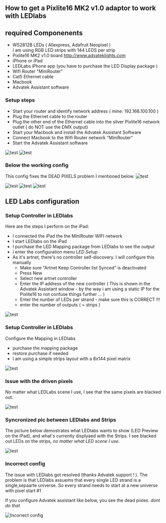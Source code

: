 
## How to get a Pixlite16 MK2 v1.0 adaptor to work with LEDlabs

## required Componenents   
- WS2812B LEDs ( Aliexpress, Adafruit Neopixel )  
  I am using RGB LED strips with 144 LEDS per strip 
- Pixlite16 MK2 v1.0 board http://www.advateklights.com
- iPhone or iPad 
- LEDLabs iPhone app (you have to purchase the LED Display package ) 
- Wifi Router "MiniRouter"  
- Cat5 Ethernet cable 
- Macbook 
- Advatek Assistant software   


### Setup steps 
- Start your router and identify network address ( mine: 192.168.100.100 ) 
- Plug the Ethernet cable to the router 
- Plug the other end of the Ethernet cable into the silver Pixlite16 network outlet ( do NOT use the DMX output) 
- Start your Macbook and install the Advatek Assistant Software 
- Connect Macbook to the Wifi Router network "MiniRouter" 
- Start the Advatek Assistant software 

![test](pics/advatek_conf_1.jpg "Configuraton #1")
![test](pics/advatek_conf_2.jpg "Configuraton #2") 

### Below the working config 
This config fixes the DEAD PIXELS problem I mentioned below.
![test](pics/advatek_working_config.jpg "Working configuraton ") 



![test](pics/advatek_conf_3.jpg "Configuraton #3")
![test](pics/advatek_conf_4.jpg "Configuraton #4")
![test](pics/advatek_conf_5.jpg "Configuraton #5")


## LED Labs configuration 

### Setup Controller in LEDlabs  
Here are the steps I perform on the iPad:

- I connected the iPad the the MiniRouter WIFI network
- I start LEDlabs on the iPad
- I purchase the LED Mapping package from LEDlabs to see the output 
- I enter the configuration menu *LED Setup*
- As it's artnet, there's no controller self-discovery. I will configure this manually 
  - Make sure "Artnet Keep Controller list Synced" is deactivated 
  - Press New 
  - Select new artnet controller
  - Enter the IP address of the new controller ( This is shown in the Advatek Assistant window - by the way i am using a static IP for the Pixlite16 to not confuse things further ... )  
  - Enter the nunber of LEDs per strand - make sure this is CORRECT !!! 
  - enter the number of outputs ( = strips ) 

![test](pics/ledlabs_1.jpg "Ledlabs Configuraton #1") 


### Setup Controller in LEDlabs   
Configure the Mapping in LEDlabs 

- purchase the mapping package 
- restore purchase if needed 
- I am using a simple strips layout with a 8x144 pixel matrix 

![test](pics/ledlabs_2.jpg "Ledlabs Configuraton #2") 

### Issue with the driven pixels 

No matter what LEDLabs scene I use, I see that the same pixels are blacked out. 

![test](pics/strips_issue.jpg "Ledlabs Issue #1") 

### Syncronized pic between LEDlabs and Strips 
The picture below demostrates what LEDlabs wants to show (LED Preview on the iPad), and what's currently displyaed with the Strips. I see blacked out LEDs on the strips, *no matter what LED scene I use*.


![test](pics/strips_issue_2.jpg "Ledlabs Issue #2")

### Incorrect config
The issue with LEDlabs got resolved (thanks Advatek support ! ). The problem is that LEDlabs assuems that every single LED strand is a single,sepaarte universe. So every strand needs to start at a new universe with pixel start #1 

 If you configure Advatek assistant like below, you see the dead pixles. *dont do that* 

![Incorrect config](pics/advatek_conf_2A_incorrect.jpg "Advatek incorrect config ")
